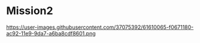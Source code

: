 # Mission2

https://user-images.githubusercontent.com/37075392/61610065-f0671180-ac92-11e9-9da7-a6ba8cdf8601.png
